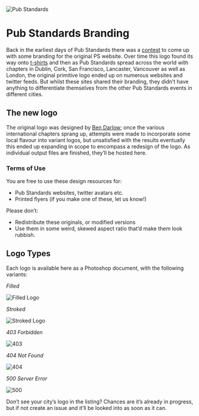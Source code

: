 ![Pub Standards](http://pubstandards.github.io/images/readme-logo.png)

# Pub Standards Branding

Back in the earliest days of Pub Standards there was a [contest](http://www.flickr.com/groups/73803341@N00/) to come up with some branding for the original PS website. Over time this logo found its way onto [t-shirts](http://www.flickr.com/photos/42234748@N00/1335572592/) and then as Pub Standards spread across the world with chapters in Dublin, Cork, San Francisco, Lancaster, Vancouver as well as London, the original primitive logo ended up on numerous websites and twitter feeds. But whilst these sites shared their branding, they didn’t have anything to differentiate themselves from the other Pub Standards events in different cities. 

## The new logo

The original logo was designed by [Ben Darlow](http://www.kapowaz.net/); once the various international chapters sprang up, attempts were made to incorporate some local flavour into variant logos, but unsatisfied with the results eventually this ended up expanding in scope to encompass a redesign of the logo. As individual output files are finished, they’ll be hosted here.

### Terms of Use

You are free to use these design resources for:

* Pub Standards websites, twitter avatars etc.
* Printed flyers (if you make one of these, let us know!)

Please don’t:

* Redistribute these originals, or modified versions
* Use them in some weird, skewed aspect ratio that’d make them look rubbish.

## Logo Types

Each logo is available here as a Photoshop document, with the following variants:

*Filled*

![Filled Logo](http://pubstandards.github.io/images/previews/london-filled.png)

*Stroked*

![Stroked Logo](http://pubstandards.github.io/images/previews/london-stroked.png)

*403 Forbidden*

![403](http://pubstandards.github.io/images/previews/london-403.png)

*404 Not Found*

![404](http://pubstandards.github.io/images/previews/london-404.png)

*500 Server Error*

![500](http://pubstandards.github.io/images/previews/london-500.png)

Don’t see your city’s logo in the listing? Chances are it’s already in progress, but if not create an issue and it’ll be looked into as soon as it can.